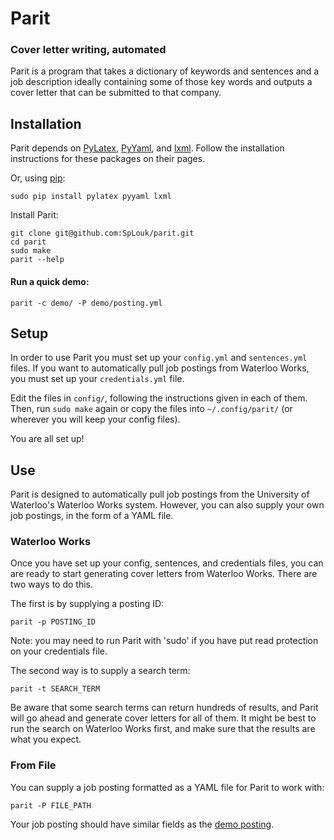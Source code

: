 # Parit
### Cover letter writing, automated

Parit is a program that takes a dictionary of keywords and sentences
and a job description ideally containing some of those key words and
outputs a cover letter that can be submitted to that company.

## Installation

Parit depends on [PyLatex](https://github.com/JelteF/PyLaTeX/),
[PyYaml](https://github.com/yaml/pyyaml), and
[lxml](https://github.com/lxml/lxml). Follow the installation
instructions for these packages on their pages.

Or, using [pip](https://github.com/pypa/pip):

```
sudo pip install pylatex pyyaml lxml
```

Install Parit:
```
git clone git@github.com:SpLouk/parit.git
cd parit
sudo make
parit --help
```

#### Run a quick demo:
```
parit -c demo/ -P demo/posting.yml
```

## Setup

In order to use Parit you must set up your `config.yml` and
`sentences.yml` files.  If you want to automatically pull job postings
from Waterloo Works, you must set up your `credentials.yml`
file.

Edit the files in `config/`, following the instructions given in each
of them. Then, run `sudo make` again or copy the files into
`~/.config/parit/` (or wherever you will keep your config files).

You are all set up!

## Use

Parit is designed to automatically pull job postings from the
University of Waterloo's Waterloo Works system. However, you can also
supply your own job postings, in the form of a YAML file.

### Waterloo Works

Once you have set up your config, sentences, and credentials files,
you can are ready to start generating cover letters from Waterloo
Works. There are two ways to do this.

The first is by supplying a posting ID:

```
parit -p POSTING_ID
```
Note: you may need to run Parit with 'sudo' if you have put read
protection on your credentials file.

The second way is to supply a search term:

```
parit -t SEARCH_TERM
```

Be aware that some search terms can return hundreds of results, and
Parit will go ahead and generate cover letters for all of them. It
might be best to run the search on Waterloo Works first, and make sure
that the results are what you expect.

### From File

You can supply a job posting formatted as a YAML file for Parit to
work with:

```
parit -P FILE_PATH
```

Your job posting should have similar fields as the [demo
posting](demo/posting.yml).
